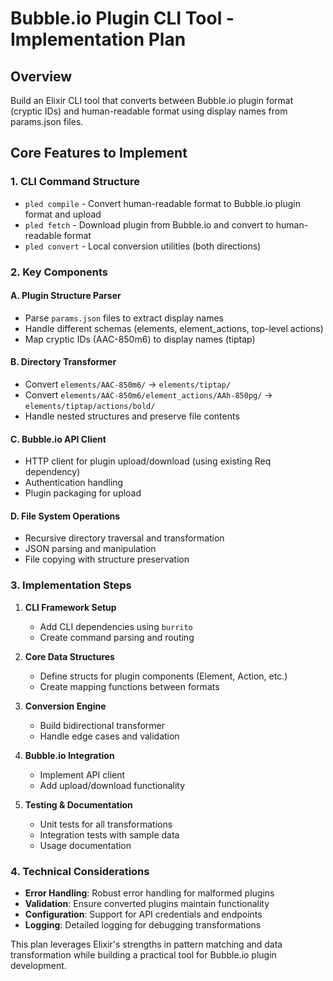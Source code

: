 # Bubble.io Plugin CLI Tool - Implementation Plan

## Overview
Build an Elixir CLI tool that converts between Bubble.io plugin format (cryptic IDs) and human-readable format using display names from params.json files.

## Core Features to Implement

### 1. CLI Command Structure
- `pled compile` - Convert human-readable format to Bubble.io plugin format and upload
- `pled fetch` - Download plugin from Bubble.io and convert to human-readable format
- `pled convert` - Local conversion utilities (both directions)

### 2. Key Components

#### A. Plugin Structure Parser
- Parse `params.json` files to extract display names
- Handle different schemas (elements, element_actions, top-level actions)
- Map cryptic IDs (AAC-850m6) to display names (tiptap)

#### B. Directory Transformer
- Convert `elements/AAC-850m6/` → `elements/tiptap/`
- Convert `elements/AAC-850m6/element_actions/AAh-850pg/` → `elements/tiptap/actions/bold/`
- Handle nested structures and preserve file contents

#### C. Bubble.io API Client
- HTTP client for plugin upload/download (using existing Req dependency)
- Authentication handling
- Plugin packaging for upload

#### D. File System Operations
- Recursive directory traversal and transformation
- JSON parsing and manipulation
- File copying with structure preservation

### 3. Implementation Steps

1. **CLI Framework Setup**
   - Add CLI dependencies using `burrito`
   - Create command parsing and routing

2. **Core Data Structures**
   - Define structs for plugin components (Element, Action, etc.)
   - Create mapping functions between formats

3. **Conversion Engine**
   - Build bidirectional transformer
   - Handle edge cases and validation

4. **Bubble.io Integration**
   - Implement API client
   - Add upload/download functionality

5. **Testing & Documentation**
   - Unit tests for all transformations
   - Integration tests with sample data
   - Usage documentation

### 4. Technical Considerations

- **Error Handling**: Robust error handling for malformed plugins
- **Validation**: Ensure converted plugins maintain functionality
- **Configuration**: Support for API credentials and endpoints
- **Logging**: Detailed logging for debugging transformations

This plan leverages Elixir's strengths in pattern matching and data transformation while building a practical tool for Bubble.io plugin development.
